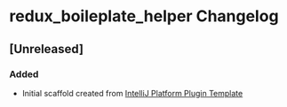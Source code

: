 <!-- Keep a Changelog guide -> https://keepachangelog.com -->

# redux_boileplate_helper Changelog

## [Unreleased]
### Added
- Initial scaffold created from [IntelliJ Platform Plugin Template](https://github.com/JetBrains/intellij-platform-plugin-template)
